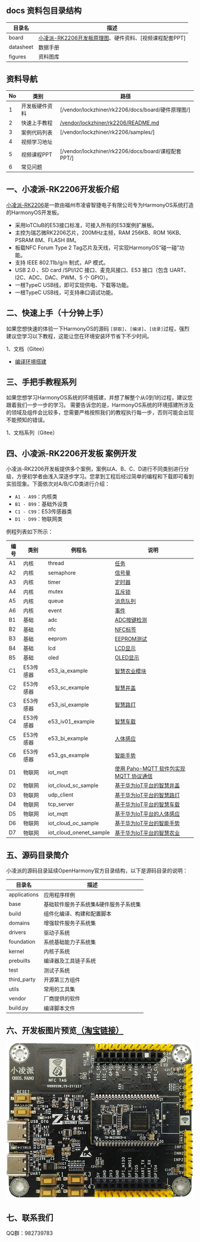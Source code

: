 ## docs 资料包目录结构

| 目录名    | 描述                                                                                                                                                 |
| --------- | ---------------------------------------------------------------------------------------------------------------------------------------------------- |
| board     | [小凌派-RK2206开发板原理图](/vendor/lockzhiner/rk2206/docs/board/硬件原理图/小凌派开发板原理图/小凌派开发板底板原理图.pdf)、硬件资料、[视频课程配套PPT] |
| datasheet | 数据手册                                                                                                                                             |
| figures   | 资料图库                                                                                                                                             |

## 资料导航

| No | 类别           | 路径                                                         |
| -- | -------------- | ------------------------------------------------------------ |
| 1  | 开发板硬件资料 | [/vendor/lockzhiner/rk2206/docs/board/硬件原理图/]           |
| 2  | 快速上手教程   | [/vendor/lockzhiner/rk2206/README.md](/vendor/lockzhiner/rk2206/README.md) |
| 3  | 案例代码列表   | [/vendor/lockzhiner/rk2206/samples/]                         |
| 4  | 视频学习地址   | [](http://www.baidu.com)                                     |
| 5  | 视频课程PPT    | [/vendor/lockzhiner/rk2206/docs/board/课程配套PPT/]          |
| 6  | 常见问题       |                                                              |

## 一、小凌派-RK2206开发板介绍

[小凌派-RK2206](https://item.taobao.com/item.htm?id=664707670233)是一款由福州市凌睿智捷电子有限公司专为HarmonyOS系统打造的HarmonyOS开发板。

* 采用IoTCluB的E53接口标准，可接入所有的E53案例扩展板。
* 主控为瑞芯微RK2206芯片，200MHz主频，RAM 256KB、ROM 16KB、PSRAM 8M、FLASH 8M。
* 板载NFC Forum Type 2 Tag芯片及天线，可实现HarmonyOS“碰一碰”功能。
* 支持 IEEE 802.11b/g/n 制式，AP 模式。
* USB 2.0 、SD card /SPI/I2C 接口、麦克风接口、E53 接口（包含 UART、 I2C、ADC、DAC、PWM、5 个 GPIO）。
* 一根TypeC USB线，即可实现供电、下载等功能。
* 一根TypeC USB线，可支持串口调试功能。

## 二、快速上手（十分钟上手）

如果您想快速的体验一下HarmonyOS的源码 `[获取]`、`[编译]`、`[烧录]`过程，强烈建议您学习以下教程，这能让您在环境安装环节省下不少时间。

1、文档（Gitee）

* [编译环境搭建](/device/rockchip/README.md)

## 三、手把手教程系列

如果您想学习HarmonyOS系统的环境搭建，并想了解整个从0到1的过程，建议您跟着我们一步一步的学习。
需要告诉您的是，HarmonyOS系统的环境搭建所涉及的领域及组件会比较多，您需要严格按照我们的教程执行每一步，否则可能会出现不能预知的错误。

1、文档系列（Gitee）

## 四、小凌派-RK2206开发板 案例开发

小凌派-RK2206开发板提供多个案例，案例以A、B、C、D进行不同类别进行分级，方便初学者由浅入深逐步学习。您拿到工程后经过简单的编程和下载即可看到实验现象。下面依次对A/B/C/D类进行介绍：

* `A1 - A99`：内核类
* `B1 - B99`：基础外设类
* `C1 - C99`：E53传感器类
* `D1 - D99`：物联网类

例程列表如下所示：

| 编号 | 类别      | 例程名                  | 说明                                                                                                       |
| ---- | --------- | ----------------------- | ---------------------------------------------------------------------------------------------------------- |
| A1   | 内核      | thread                  | [任务](/vendor/lockzhiner/rk2206/samples/a1_kernal_task/README.md)                                            |
| A2   | 内核      | semaphore               | [信号量](/vendor/lockzhiner/rk2206/samples/a2_kernel_semaphore/README.md)                                     |
| A3   | 内核      | timer                   | [定时器](/vendor/lockzhiner/rk2206/samples/a3_kernel_timer/README.md)                                         |
| A4   | 内核      | mutex                   | [互斥锁](/vendor/lockzhiner/rk2206/samples/a4_kernel_mutex/README.md)                                         |
| A5   | 内核      | queue                   | [消息队列](/vendor/lockzhiner/rk2206/samples/a5_kernel_queue/README.md)                                       |
| A6   | 内核      | event                   | [事件](/vendor/lockzhiner/rk2206/samples/a6_kernel_event/README.md)                                           |
| B1   | 基础      | adc                     | [ADC按键检测](/vendor/lockzhiner/rk2206/samples/b1_adc/README.md)                                             |
| B2   | 基础      | nfc                     | [NFC标签](/vendor/lockzhiner/rk2206/samples/b2_nfc/README.md)                                                 |
| B3   | 基础      | eeprom                  | [EEPROM测试](/vendor/lockzhiner/rk2206/samples/b3_eeprom/README.md)                                           |
| B4   | 基础      | lcd                     | [LCD显示](/vendor/lockzhiner/rk2206/samples/b4_lcd/README.md)                                                 |
| B5   | 基础      | oled                    | [OLED显示](/vendor/lockzhiner/rk2206/samples/b5_oled/README.md)                                               |
| C1   | E53传感器 | e53_ia_example          | [智慧农业模块](/vendor/lockzhiner/rk2206/samples/c1_e53_intelligent_agriculture/README.md)                    |
| C2   | E53传感器 | e53_sc_example          | [智慧井盖](/vendor/lockzhiner/rk2206/samples/c2_e53_smart_city/README.md)                                     |
| C3   | E53传感器 | e53_isl_example         | [智慧路灯](/vendor/lockzhiner/rk2206/samples/c3_e53_intelligent_street_lamp/README.md)                        |
| C4   | E53传感器 | e53_iv01_example        | [智慧车载](/vendor/lockzhiner/rk2206/samples/c4_e53_intelligent_vehicle_01/README.md)                         |
| C5   | E53传感器 | e53_bi_example          | [人体感应](/vendor/lockzhiner/rk2206/samples/c5_e53_body_induction/README.md)                                 |
| C6   | E53传感器 | e53_gs_example          | [智能手势](/vendor/lockzhiner/rk2206/samples/c6_e53_gesture_sensor/README.md)                                 |
| D1   | 物联网    | iot_mqtt                | [使用 Paho-MQTT 软件包实现 MQTT 协议通信](/vendor/lockzhiner/rk2206/samples/d1_iot_mqtt/README.md)            |
| D2   | 物联网    | iot_cloud_sc_sample     | [基于华为IoT平台的智慧井盖](/vendor/lockzhiner/rk2206/samples/d2_iot_cloud_smart_city/README.md)              |
| D3   | 物联网    | udp_client              | [基于华为IoT平台的智慧路灯](/vendor/lockzhiner/rk2206/samples/d3_iot_cloud_intelligent_street_lamp/README.md) |
| D4   | 物联网    | tcp_server              | [基于华为IoT平台的智慧车载](/vendor/lockzhiner/rk2206/samples/d4_iot_cloud_intelligent_vehicle/README.md)     |
| D5   | 物联网    | iot_mqtt                | [基于华为IoT平台的人体感应](/vendor/lockzhiner/rk2206/samples/d5_iot_cloud_body_induction/README.md)          |
| D6   | 物联网    | iot_cloud_oc_sample     | [基于华为IoT平台的智能手势](/vendor/lockzhiner/rk2206/samples/d6_iot_cloud_gesture_sensor/README.md)          |
| D7   | 物联网    | iot_cloud_onenet_sample | [基于华为IoT平台的智慧农业](/vendor/lockzhiner/rk2206/samples/d7_iot_cloud_intelligent_agriculture/README.md) |

## 五、源码目录简介

小凌派的源码目录延续OpenHarmony官方目录结构，以下是源码目录的说明：

| 目录名       | 描述                                  |
| ------------ | ------------------------------------- |
| applications | 应用程序样例                          |
| base         | 基础软件服务子系统集&硬件服务子系统集 |
| build        | 组件化编译、构建和配置脚本            |
| domains      | 增强软件服务子系统集                  |
| drivers      | 驱动子系统                            |
| foundation   | 系统基础能力子系统集                  |
| kernel       | 内核子系统                            |
| prebuilts    | 编译器及工具链子系统                  |
| test         | 测试子系统                            |
| third_party  | 开源第三方组件                        |
| utils        | 常用的工具集                          |
| vendor       | 厂商提供的软件                        |
| build.py     | 编译脚本文件                          |

## 六、开发板图片预览[（淘宝链接）](https://item.taobao.com/item.htm?id=664707670233)

[![](/vendor/lockzhiner/rk2206/docs/figures/lockzhiner-rk2206.jpg)](https://item.taobao.com/item.htm?id=664707670233)

## 七、联系我们

QQ群：982739783
